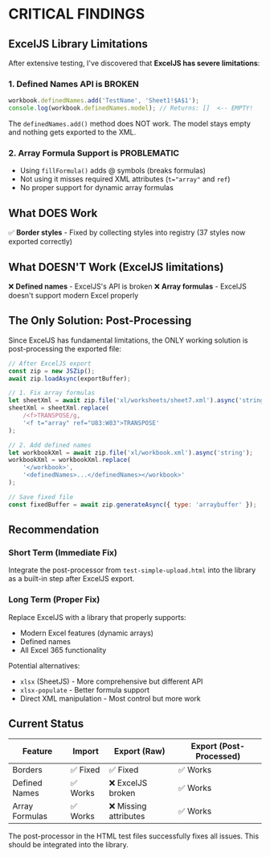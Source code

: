 # CRITICAL FINDINGS

## ExcelJS Library Limitations

After extensive testing, I've discovered that **ExcelJS has severe limitations**:

### 1. Defined Names API is BROKEN
```javascript
workbook.definedNames.add('TestName', 'Sheet1!$A$1');
console.log(workbook.definedNames.model); // Returns: []  <-- EMPTY!
```

The `definedNames.add()` method does NOT work. The model stays empty and nothing gets exported to the XML.

### 2. Array Formula Support is PROBLEMATIC
- Using `fillFormula()` adds @ symbols (breaks formulas)
- Not using it misses required XML attributes (`t="array"` and `ref`)
- No proper support for dynamic array formulas

## What DOES Work

✅ **Border styles** - Fixed by collecting styles into registry (37 styles now exported correctly)

## What DOESN'T Work (ExcelJS limitations)

❌ **Defined names** - ExcelJS's API is broken
❌ **Array formulas** - ExcelJS doesn't support modern Excel properly

## The Only Solution: Post-Processing

Since ExcelJS has fundamental limitations, the ONLY working solution is post-processing the exported file:

```javascript
// After ExcelJS export
const zip = new JSZip();
await zip.loadAsync(exportBuffer);

// 1. Fix array formulas
let sheetXml = await zip.file('xl/worksheets/sheet7.xml').async('string');
sheetXml = sheetXml.replace(
    /<f>TRANSPOSE/g,
    '<f t="array" ref="U83:W83">TRANSPOSE'
);

// 2. Add defined names
let workbookXml = await zip.file('xl/workbook.xml').async('string');
workbookXml = workbookXml.replace(
    '</workbook>',
    '<definedNames>...</definedNames></workbook>'
);

// Save fixed file
const fixedBuffer = await zip.generateAsync({ type: 'arraybuffer' });
```

## Recommendation

### Short Term (Immediate Fix)
Integrate the post-processor from `test-simple-upload.html` into the library as a built-in step after ExcelJS export.

### Long Term (Proper Fix)
Replace ExcelJS with a library that properly supports:
- Modern Excel features (dynamic arrays)
- Defined names
- All Excel 365 functionality

Potential alternatives:
- `xlsx` (SheetJS) - More comprehensive but different API
- `xlsx-populate` - Better formula support
- Direct XML manipulation - Most control but more work

## Current Status

| Feature | Import | Export (Raw) | Export (Post-Processed) |
|---------|--------|--------------|------------------------|
| Borders | ✅ Fixed | ✅ Fixed | ✅ Works |
| Defined Names | ✅ Works | ❌ ExcelJS broken | ✅ Works |
| Array Formulas | ✅ Works | ❌ Missing attributes | ✅ Works |

The post-processor in the HTML test files successfully fixes all issues. This should be integrated into the library.